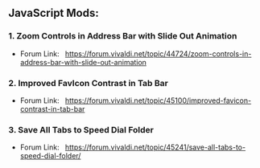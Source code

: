 ## JavaScript Mods:

### 1. Zoom Controls in Address Bar with Slide Out Animation

- Forum Link: &nbsp; https://forum.vivaldi.net/topic/44724/zoom-controls-in-address-bar-with-slide-out-animation

### 2. Improved FavIcon Contrast in Tab Bar

- Forum Link: &nbsp; https://forum.vivaldi.net/topic/45100/improved-favicon-contrast-in-tab-bar

### 3. Save All Tabs to Speed Dial Folder

- Forum Link: &nbsp; https://forum.vivaldi.net/topic/45241/save-all-tabs-to-speed-dial-folder/
